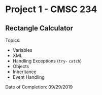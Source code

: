 # Project 1 - CMSC 234
## Rectangle Calculator

Topics:
- Variables
- XML
- Handling Exceptions (```try```- ```catch```)
- Objects
- Inheritance
- Event Handling

Date of Completion: 09/29/2019
